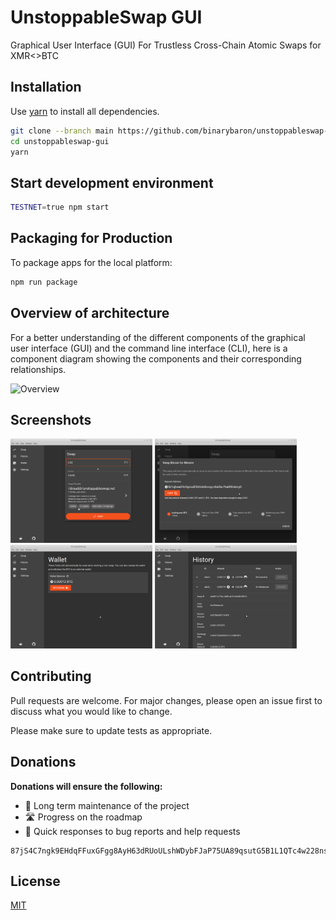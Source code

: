 # UnstoppableSwap GUI

Graphical User Interface (GUI) For Trustless Cross-Chain Atomic Swaps for XMR<>BTC

## Installation

Use [yarn](https://yarnpkg.com) to install all dependencies.

```bash
git clone --branch main https://github.com/binarybaron/unstoppableswap-gui
cd unstoppableswap-gui
yarn
```

## Start development environment

```bash
TESTNET=true npm start
```

## Packaging for Production

To package apps for the local platform:

```bash
npm run package
```

## Overview of architecture

For a better understanding of the different components of the graphical user interface (GUI) and the command line interface (CLI), here is a component diagram showing the components and their corresponding relationships.

![Overview](https://www.plantuml.com/plantuml/png/TLDDRnCn4BtxLppsr1xs3rHLL6K5AAY1a2q22JWCQxUnSEp5dZGWbF_EE6QRLJVDnV6Rz_7aIMuIK-JTrgbNl35RWzwHzKhrrFsa1uDgHT5uHXz3PrAgy5S1JyFNpdGSWozm_dHXsmUV5L_NXZh66ncpyVexA67W3-1Kr6uaJsDjzEutMYOsMLZkn-jKyZveywx5N4eDEHdwVrT5C8b6NS_6F5nXiMfU8b_NzQW3hkH26cbKQ6mbxDbBT90Gj4qzSRS1TMo3Jmeug8DIcfX-K3Aesb_Eigb02UKhoWlV1wTDHDKuYymMgoXTG_npse6mh1EFL3moMkoVTHoShz1-l1sjlDbOfqyRfuGZiZe2nvGJzSDoSOTsJpsaqTcVmLBE6F2Pd3ECzQhvvYzenm7M9ywWlimxotgXhlkkME3YCfFpfC0odvXNIPA7r4boSxiuEijvdZ2tt0NhKReDBGGLe2XmAEUf7Uf97_57FL4-iL2N1cTtC1k_RTv4JtkVG3ADXdH2OXrs31SUaif1MVDiSVSXi8duibnVp-Pt3VAZuEsd1SAZYO_MxDMDfEN_-3y0)

## Screenshots

<img src="docs/images/main_screen.png" width="45%"></img> <img src="docs/images/swap_screen.png" width="45%"></img> <img src="docs/images/wallet_screen.png" width="45%"></img> <img src="docs/images/history_screen.png" width="45%"></img>

## Contributing

Pull requests are welcome. For major changes, please open an issue first to discuss what you would like to change.

Please make sure to update tests as appropriate.

## Donations

**Donations will ensure the following:**

- 🔨 Long term maintenance of the project
- 🛣 Progress on the roadmap
- 🐛 Quick responses to bug reports and help requests

```
87jS4C7ngk9EHdqFFuxGFgg8AyH63dRUoULshWDybFJaP75UA89qsutG5B1L1QTc4w228nsqsv8EjhL7bz8fB3611Mh98mg
```

## License

[MIT](https://choosealicense.com/licenses/mit/)
